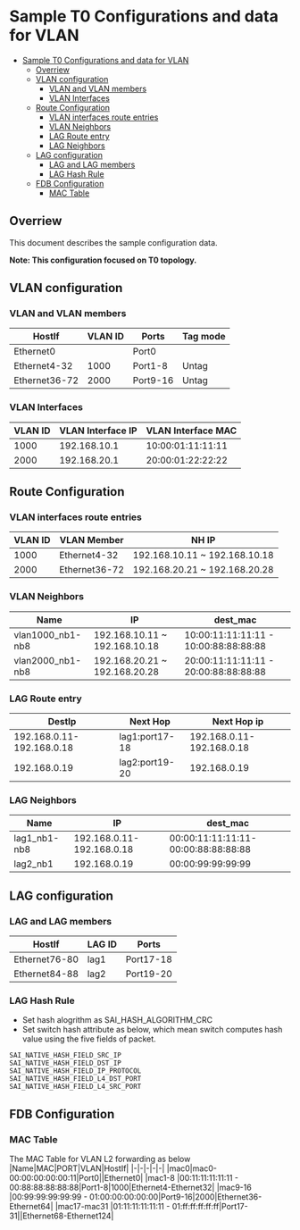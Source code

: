 # Sample T0 Configurations and data for VLAN
- [Sample T0 Configurations and data for VLAN](#sample-t0-configurations-and-data-for-vlan)
  - [Overriew](#overriew)
  - [VLAN configuration](#vlan-configuration)
    - [VLAN and VLAN members](#vlan-and-vlan-members)
    - [VLAN Interfaces](#vlan-interfaces)
  - [Route Configuration](#route-configuration)
    - [VLAN interfaces route entries](#vlan-interfaces-route-entries)
    - [VLAN Neighbors](#vlan-neighbors)
    - [LAG Route entry](#lag-route-entry)
    - [LAG Neighbors](#lag-neighbors)
  - [LAG configuration](#lag-configuration)
    - [LAG and LAG members](#lag-and-lag-members)
    - [LAG Hash Rule](#lag-hash-rule)
  - [FDB Configuration](#fdb-configuration)
    - [MAC Table](#mac-table)
## Overriew
This document describes the sample configuration data.

**Note: This configuration focused on T0 topology.**

## VLAN configuration

### VLAN and VLAN members

|HostIf|VLAN ID|Ports|Tag mode|
|-|-|-|-|
|Ethernet0||Port0||
|Ethernet4-32|1000|Port1-8|Untag|
|Ethernet36-72|2000|Port9-16|Untag|

### VLAN Interfaces
|VLAN ID | VLAN Interface IP | VLAN Interface MAC | 
|-|-|-|
|1000|192.168.10.1|10:00:01:11:11:11|
|2000|192.168.20.1|20:00:01:22:22:22|

## Route Configuration


### VLAN interfaces route entries
|VLAN ID | VLAN Member | NH IP | 
|-|-|-|
|1000| Ethernet4-32 | 192.168.10.11 ~ 192.168.10.18 | 
|2000| Ethernet36-72 | 192.168.20.21 ~ 192.168.20.28 | 

### VLAN Neighbors
|Name|IP|dest_mac|
|-|-|-|
|vlan1000_nb1-nb8| 192.168.10.11 ~ 192.168.10.18 | 10:00:11:11:11:11 - 10:00:88:88:88:88|
|vlan2000_nb1-nb8|192.168.20.21 ~ 192.168.20.28 |20:00:11:11:11:11 - 20:00:88:88:88:88 |


### LAG Route entry

|DestIp|Next Hop |Next Hop ip|
|-|-|-|
|192.168.0.11-192.168.0.18|lag1:port17-18|192.168.0.11-192.168.0.18|
|192.168.0.19|lag2:port19-20|192.168.0.19|


### LAG Neighbors

|Name|IP|dest_mac|
|-|-|-|
|lag1_nb1-nb8| 192.168.0.11-192.168.0.18| 00:00:11:11:11:11-00:00:88:88:88:88|
|lag2_nb1|192.168.0.19|00:00:99:99:99:99|



## LAG configuration

### LAG and LAG members

|HostIf|LAG ID|Ports|
|-|-|-|
|Ethernet76-80|lag1|Port17-18|
|Ethernet84-88|lag2|Port19-20|

### LAG Hash Rule
- Set hash alogrithm as SAI_HASH_ALGORITHM_CRC
- Set switch hash attribute as below, which mean switch computes hash value  using the five fields of packet. 
```
SAI_NATIVE_HASH_FIELD_SRC_IP
SAI_NATIVE_HASH_FIELD_DST_IP
SAI_NATIVE_HASH_FIELD_IP_PROTOCOL
SAI_NATIVE_HASH_FIELD_L4_DST_PORT
SAI_NATIVE_HASH_FIELD_L4_SRC_PORT
```

## FDB Configuration
### MAC Table
The MAC Table for VLAN L2 forwarding as below
|Name|MAC|PORT|VLAN|HostIf|
|-|-|-|-|-|
|mac0|mac0-00:00:00:00:00:11|Port0||Ethernet0|
|mac1-8  |00:11:11:11:11:11 - 00:88:88:88:88:88|Port1-8|1000|Ethernet4-Ethernet32|
|mac9-16 |00:99:99:99:99:99 - 01:00:00:00:00:00|Port9-16|2000|Ethernet36-Ethernet64|
|mac17-mac31 |01:11:11:11:11:11 - 01:ff:ff:ff:ff:ff|Port17-31||Ethernet68-Ethernet124|
